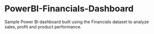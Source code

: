 # PowerBI-Financials-Dashboard
Sample Power BI dashboard built using the Financials dataset to analyze sales, profit and product performance.

